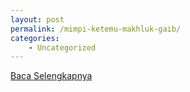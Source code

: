 ```yaml
---
layout: post
permalink: /mimpi-ketemu-makhluk-gaib/
categories:
    - Uncategorized
---
```


[Baca Selengkapnya](/03)
